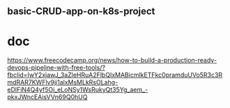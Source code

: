 ## basic-CRUD-app-on-k8s-project

# doc
https://www.freecodecamp.org/news/how-to-build-a-production-ready-devops-pipeline-with-free-tools/?fbclid=IwY2xjawJ_3aZleHRuA2FlbQIxMABicmlkETFkc0pramduUVo5R3c3RmdRAR7KWFlv9ji1alxMsMLkRsOLahg-eDlFiN4Q4yf5Oi_eLoNSy1WsRukyQt35Yg_aem_-pkxJWncEAisVVn69Q0hUQ



